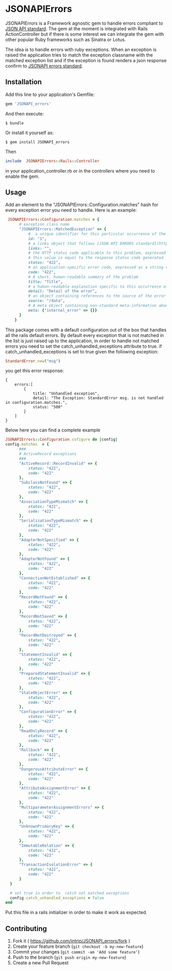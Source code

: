 # JSONAPIErrors

JSONAPIErrors is a Framework agnostic gem to handle errors compliant to [JSON API standard](http://jsonapi.org).
The gem at the moment is integrated with Rails ActionController but if there is some interest we can integrate the gem
with other popular Ruby frameworks such as Sinatra or Lotus.

The idea is to handle errors with ruby exceptions. When an exception is raised the application tries to match the exception classname
with the matched exception list and if the exception is found renders a json response confirm to [JSONAPI errors standard](http://jsonapi.org/format/#errors).

## Installation

Add this line to your application's Gemfile:

```ruby
gem 'JSONAPI_errors'
```

And then execute:

    $ bundle

Or install it yourself as:

    $ gem install JSONAPI_errors

Then
```ruby
include  JSONAPIErrors::Rails::Controller
```
in your application_controller.rb or
in the controllers where you need to enable the gem.

## Usage

Add an element to the "JSONAPIErrors::Configuration.matches" hash for every exception error you need to handle.
Here is an example:
```ruby
 JSONAPIErrors::Configuration.matches = {
      # exception class name
      "JSONAPIErrors::MatchedException" => {
          #  a unique identifier for this particular occurrence of the problem.
          id: "1",
          # a links object that follows [JSON API ERRORS standard](http://jsonapi.org/format/#errors)
          links: "",
          # the HTTP status code applicable to this problem, expressed as a string value.
          # this value is equal to the response status code generated
          status: "422",
          # an application-specific error code, expressed as a string value.
          code: "422",
          # A short, human-readable summary of the problem
          title: "Title",
          # a human-readable explanation specific to this occurrence of the problem
          detail: "Detail of the error",
          # an object containing references to the source of the error
          source: "/data",
          # A meta object containing non-standard meta-information about the error.
          meta: {"internal_error" => {}}
      }
    }
```

This package comes with a default configuration out of the box that handles all the rails default errors.
By default every exception that is not matched in the list is just raised up to the application, in order
to handle not matched errors you need to set the catch_unhandled_exceptions attribute to true. if
catch_unhandled_exceptions is set to true given the following exception:
```ruby
StandardError.new("msg")
```
you get this error response:

```
{
    errors:[
        {
            title: "Unhandled exception",
            detail: "The Exception: StandardError msg. is not handled in configuration.matches.",
            status: "500"
        }
    ]
}
```

Below here you can find a complete example
```ruby
JSONAPIErrors::Configuration.cofigure do |config|
config.matches  = {
      ###
      # ActiveRecord exceptions
      ###
      "ActiveRecord::RecordInvalid" => {
          status: "422",
          code: "422"
      },
      "SubclassNotFound" => {
          status: "422",
          code: "422"
      },
      "AssociationTypeMismatch" => {
          status: "422",
          code: "422"
      },
      "SerializationTypeMismatch" => {
          status: "422",
          code: "422"
      },
      "AdapterNotSpecified" => {
          status: "422",
          code: "422"
      },
      "AdapterNotFound" => {
          status: "422",
          code: "422"
      },
      "ConnectionNotEstablished" => {
          status: "422",
          code: "422"
      },
      "RecordNotFound" => {
          status: "422",
          code: "422"
      },
      "RecordNotSaved" => {
          status: "422",
          code: "422"
      },
      "RecordNotDestroyed" => {
          status: "422",
          code: "422"
      },
      "StatementInvalid" => {
          status: "422",
          code: "422"
      },
      "PreparedStatementInvalid" => {
          status: "422",
          code: "422"
      },
      "StaleObjectError" => {
          status: "422",
          code: "422"
      },
      "ConfigurationError" => {
          status: "422",
          code: "422"
      },
      "ReadOnlyRecord" => {
          status: "422",
          code: "422"
      },
      "Rollback" => {
          status: "422",
          code: "422"
      },
      "DangerousAttributeError" => {
          status: "422",
          code: "422"
      },
      "AttributeAssignmentError" => {
          status: "422",
          code: "422"
      },
      "MultiparameterAssignmentErrors" => {
          status: "422",
          code: "422"
      },
      "UnknownPrimaryKey" => {
          status: "422",
          code: "422"
      },
      "ImmutableRelation" => {
          status: "422",
          code: "422"
      },
      "TransactionIsolationError" => {
          status: "422",
          code: "422"
      }
  }

  # set true in order to  catch not matched exceptions
  config.catch_unhandled_exceptions = false
end
```

Put this file in a rails initializer in order to make it work as expected.

## Contributing

1. Fork it ( https://github.com/intrip/JSONAPI_errors/fork )
2. Create your feature branch (`git checkout -b my-new-feature`)
3. Commit your changes (`git commit -am 'Add some feature'`)
4. Push to the branch (`git push origin my-new-feature`)
5. Create a new Pull Request
